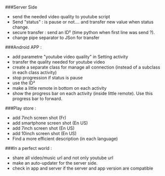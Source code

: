 ###Server Side
- send the needed video quality to youtube script
- Send "status" : is pause or not.... and transfer new value when status change.
- secure transfer : send an ID² (time python when first line was send ?).
- change pipe separator to JSon for transfer  

###Android APP :
- add parametre "youtube video quality" in Setting activity
- transfer the quality needed for youtube video 
- create a separate class for manage all connection (instead of a subclass in each class activity) 
- stop progression if status is pause
- use the ID² 
- make a little remote in bottom on each activity
- show the progress bar on each activity (inside little remote). Use this progress bar to forward.

###Play store :
- add 7inch screen shot (Fr)
- add smartphone screen shot (En US)
- add 7inch screen shot (En US)
- add 10inch screen shot (En US)
- Find a more efficient description (in each language)

###In a perfect world :
- share all video/music url and not only youtube url
- make an auto-updater for the server side.
- check in app and server if the server and app version are compatible